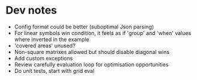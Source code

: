 # Dev notes

- Config format could be better (suboptimal Json parsing)
- For linear symbols win condition, it feels as if 'group' and 'when' values where inverted in the example
- 'covered areas' unused?
- Non-square matrixes allowed but should disable diagonal wins
- Add custom exceptions
- Review carefully evaluation loop for optimisation opportunities
- Do unit tests, start with grid eval